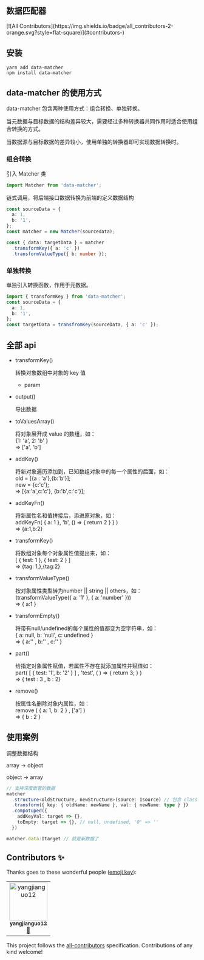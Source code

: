 ## 数据匹配器

<!-- ALL-CONTRIBUTORS-BADGE:START - Do not remove or modify this section -->[![All Contributors](https://img.shields.io/badge/all_contributors-2-orange.svg?style=flat-square)](#contributors-)<!-- ALL-CONTRIBUTORS-BADGE:END -->

## 安装

```
yarn add data-matcher
npm install data-matcher
```

## data-matcher 的使用方式

data-matcher 包含两种使用方式：组合转换、单独转换。

当元数据与目标数据的结构差异较大，需要经过多种转换器共同作用时适合使用组合转换的方式。

当数据源与目标数据的差异较小，使用单独的转换器即可实现数据转换时。

### 组合转换

引入 Matcher 类

```ts
import Matcher from 'data-matcher';
```

链式调用，将后端接口数据转换为前端的定义数据结构

```ts
const sourceData = {
  a: 1,
  b: '1',
};
const matcher = new Matcher(sourcedata);

const { data: targetData } = matcher
  .transformKey({ a: 'c' })
  .transformValueType({ b: number });
```

### 单独转换

单独引入转换函数，作用于元数据。

```ts
import { transformKey } from 'data-matcher';
const sourceData = {
  a: 1,
  b: '1',
};
const targetData = transfromKey(sourceData, { a: 'c' });
```

## 全部 api

- transformKey()

  转换对象数组中对象的 key 值

  - param

- output()

  导出数据

- toValuesArray()

  将对象展开成 value 的数组，如：  
  {1: 'a', 2: 'b' }  
  => ['a', 'b']

- addKey()
  
  将新对象遍历添加到，已知数组对象中的每一个属性的后面，如：  
  old = [{a : 'a'},{b:'b'}];  
  new = {c:'c'};  
  => [{a:'a',c:'c'},
      {b:'b',c:'c'}];

- addKeyFn()
  
  将新属性名和值拼接后，添进原对象，如：  
  addKeyFn( { a: 1 }, 'b', () => { return 2 } } )  
  => {a:1,b:2}

- transformKey()
  
  将数组对象每个对象属性值提出来，如：  
  [ { test: 1 }, { test: 2 } ]  
  => {tag: 1,},{tag:2}

- transformValueType()
  
  按对象属性类型转为number || string || others，如：  
  (transformValueType({ a: '1' }, { a: 'number' }))  
  => { a:1 }

- transformEmpty()
  
  将带有null/undefined的每个属性的值都变为空字符串，如：  
  { a: null, b: 'null', c: undefined }  
  => { a:'' , b:'' , c:'' }

- part()
  
  给指定对象属性赋值，若属性不存在就添加属性并赋值如：  
  part( [ { test: '1', b: '2' } ] , 'test', ( ) => { return 3; } )  
  => { test : 3 , b : 2}

- remove()
  
  按属性名删除对象内属性，如：  
  remove ( { a: 1, b: 2 } , ['a'] )  
   => { b : 2 }


## 使用案例

调整数据结构

array -> object

object -> array

```ts
// 支持深度嵌套的数据
matcher
  .structure<oldStructure, newStructure>(source: Isource) // 包含 classifyKey 功能
  .transform({ key: { oldName: newName }, val: { newName: type } })
  .compotuped({
    addKeyVal: target => {},
    toEmpty: target => {}, // null, undefined, '0' => ''
  })

matcher.data:Itarget // 就是新数据了
```

## Contributors ✨

Thanks goes to these wonderful people ([emoji key](https://allcontributors.org/docs/en/emoji-key)):

<!-- ALL-CONTRIBUTORS-LIST:START - Do not remove or modify this section -->
<!-- prettier-ignore-start -->
<!-- markdownlint-disable -->
<table>
  <tr>
    <td align="center"><a href="https://github.com/yangjianguo12"><img src="https://avatars3.githubusercontent.com/u/48900717?v=4" width="100px;" alt="yangjianguo12"/><br /><sub><b>yangjianguo12</b></sub></a><br /><a href="https://github.com/xiamu14/data-matcher/commits?author=yangjianguo12" title="Documentation">📖</a></td>
  </tr>
</table>

<!-- markdownlint-enable -->
<!-- prettier-ignore-end -->

<!-- ALL-CONTRIBUTORS-LIST:END -->

This project follows the [all-contributors](https://github.com/all-contributors/all-contributors) specification. Contributions of any kind welcome!
